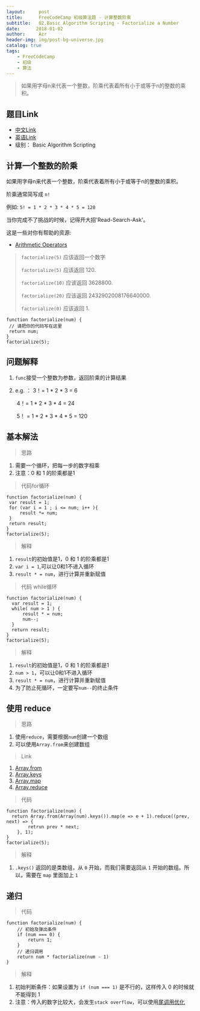 ```yaml
---
layout:     post
title:      FreeCodeCamp 初级算法题 - 计算整数阶乘
subtitle:   02.Basic Algorithm Scripting - Factorialize a Number
date:      2018-01-02
author:     Azr
header-img: img/post-bg-universe.jpg
catalog: true
tags:
    - FreeCodeCamp
    - 初级
    - 算法
---
```



> 如果用字母n来代表一个整数，阶乘代表着所有小于或等于n的整数的乘积。

## 题目Link

- [中文Link](https://freecodecamp.cn/challenges/factorialize-a-number)
- [英语Link](https://www.freecodecamp.com/challenges/factorialize-a-number)
- 级别： Basic Algorithm Scripting

## 计算一个整数的阶乘

如果用字母n来代表一个整数，阶乘代表着所有小于或等于n的整数的乘积。

阶乘通常简写成 `n!`

例如: `5! = 1 * 2 * 3 * 4 * 5 = 120`

当你完成不了挑战的时候，记得开大招'Read-Search-Ask'。

这是一些对你有帮助的资源:

- [Arithmetic Operators](https://developer.mozilla.org/zh-CN/docs/Web/JavaScript/Reference/Operators/Arithmetic_Operators)

> `factorialize(5)` 应该返回一个数字
>
> `factorialize(5)` 应该返回 120.
>
> `factorialize(10)` 应该返回 3628800.
>
> `factorialize(20)` 应该返回 2432902008176640000.
>
> `factorialize(0)` 应该返回 1.

 ```
function factorialize(num) {
  // 请把你的代码写在这里
  return num;
}
factorialize(5);
 ```

## 问题解释

1. `func`接受一个整数为参数，返回阶乘的计算结果

2. e.g. ： 3！= 1 * 2 * 3 = 6 

   ​            4！= 1 * 2 * 3 * 4  = 24 

   ​	    5！ = 1 * 2 * 3 * 4  * 5 = 120

## 基本解法

> 思路

1. 需要一个循环，把每一步的数字相乘
2. 注意：0 和 1 的阶乘都是1 

> 代码for循环

```
function factorialize(num) {
 var result = 1;
 for (var i = 1 ; i <= num; i++ ){
     result *= num;
 }
 return result;
}
factorialize(5);
```

> 解释

1. `result`的初始值是1，0 和 1 的阶乘都是1 
2. `var i = 1`,可以让0和1不进入循环
3. `result * = num`，进行计算并重新赋值

> 代码 while循环

```
function factorialize(num) {
  var result = 1;
  while( num > 1 ) {
      result * = num;
      num--;
  }
  return result;
}
factorialize(5);
```

> 解释

1. `result`的初始值是1，0 和 1 的阶乘都是1 
2. `num > 1`，可以让0和1不进入循环
3. `result * = num`，进行计算并重新赋值
4. 为了防止死循环，一定要写`num--`的终止条件

## 使用 reduce

> 思路

1. 使用`reduce`，需要根据`num`创建一个数组
2. 可以使用`Array.from`来创建数组

> Link

1. [Array.from](https://developer.mozilla.org/en-US/docs/Web/JavaScript/Reference/Global_Objects/Array/from)
2. [Array.keys](https://developer.mozilla.org/en-US/docs/Web/JavaScript/Reference/Global_Objects/Array/keys)
3. [Array.map](https://developer.mozilla.org/en-US/docs/Web/JavaScript/Reference/Global_Objects/Array/map)
4. [Array.reduce](https://developer.mozilla.org/zh-CN/docs/Web/JavaScript/Reference/Global_Objects/Array/Reduce)

> 代码

```
function factorialize(num) {
  return Array.from(Array(num).keys()).map(e => e + 1).reduce((prev, next) => {
        retrun prev * next;
    }, 1);
}
factorialize(5);
```

> 解释

1.  `.keys()` 返回的是类数组，从 `0` 开始，而我们需要返回从 `1` 开始的数组。所以，需要在 `map` 里面加上 `1`

## 递归

> 代码

```
function factorialize(num) {
    // 初始及弹出条件
    if (num === 0) {
        return 1;
    }
    // 递归调用
    return num * factorialize(num - 1)
}
```

> 解释

1. 初始判断条件：如果设置为 `if (num === 1)` 是不行的，这样传入 0 的时候就不能得到 1 
2. 注意：传入的数字比较大，会发生`stack overflow`，可以使用[尾调用优化](http://www.ruanyifeng.com/blog/2015/04/tail-call.html)

